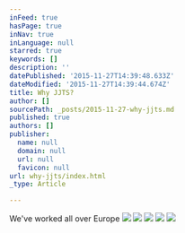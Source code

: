 ```yaml
---
inFeed: true
hasPage: true
inNav: true
inLanguage: null
starred: true
keywords: []
description: ''
datePublished: '2015-11-27T14:39:48.633Z'
dateModified: '2015-11-27T14:39:44.674Z'
title: Why JJTS?
author: []
sourcePath: _posts/2015-11-27-why-jjts.md
published: true
authors: []
publisher:
  name: null
  domain: null
  url: null
  favicon: null
url: why-jjts/index.html
_type: Article

---
```

We've worked all over Europe
![](https://the-grid-user-content.s3-us-west-2.amazonaws.com/10935094-be78-416f-91b6-5a15212c8a5c.png)
![](https://the-grid-user-content.s3-us-west-2.amazonaws.com/de2f18a1-2b25-4cd1-8d8e-936c256ea323.png)
![](https://the-grid-user-content.s3-us-west-2.amazonaws.com/309c73d8-7aba-40f5-9e66-e6b680733cb6.png)
![](https://the-grid-user-content.s3-us-west-2.amazonaws.com/84e684df-d5b1-4e7c-819f-1c0174b1092c.png)
![](https://the-grid-user-content.s3-us-west-2.amazonaws.com/0c10935d-45cf-47ee-b958-3b6c253f815b.png)